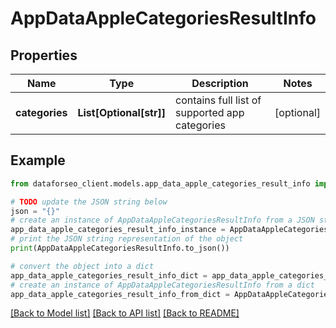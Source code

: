 # AppDataAppleCategoriesResultInfo


## Properties

Name | Type | Description | Notes
------------ | ------------- | ------------- | -------------
**categories** | **List[Optional[str]]** | contains full list of supported app categories | [optional] 

## Example

```python
from dataforseo_client.models.app_data_apple_categories_result_info import AppDataAppleCategoriesResultInfo

# TODO update the JSON string below
json = "{}"
# create an instance of AppDataAppleCategoriesResultInfo from a JSON string
app_data_apple_categories_result_info_instance = AppDataAppleCategoriesResultInfo.from_json(json)
# print the JSON string representation of the object
print(AppDataAppleCategoriesResultInfo.to_json())

# convert the object into a dict
app_data_apple_categories_result_info_dict = app_data_apple_categories_result_info_instance.to_dict()
# create an instance of AppDataAppleCategoriesResultInfo from a dict
app_data_apple_categories_result_info_from_dict = AppDataAppleCategoriesResultInfo.from_dict(app_data_apple_categories_result_info_dict)
```
[[Back to Model list]](../README.md#documentation-for-models) [[Back to API list]](../README.md#documentation-for-api-endpoints) [[Back to README]](../README.md)


